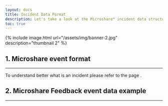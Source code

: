 ```yaml
---
layout: docs
title: Incident Data Format
description: Let's take a look at the Microshare™ incident data structure.
toc: true
---
```





{% include image.html url="/assets/img/banner-2.jpg" description="thumbnail 2" %}

## 1. Microshare event format
---------------------------------------

To understand better what is an incident please refer to the page [](../microshare-platform/incident.md).

## 2. Microshare Feedback event data example
---------------------------------------
